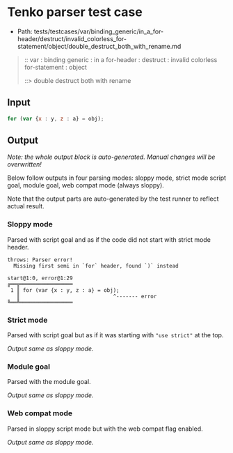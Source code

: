 # Tenko parser test case

- Path: tests/testcases/var/binding_generic/in_a_for-header/destruct/invalid_colorless_for-statement/object/double_destruct_both_with_rename.md

> :: var : binding generic : in a for-header : destruct : invalid colorless for-statement : object
>
> ::> double destruct both with rename

## Input

`````js
for (var {x : y, z : a} = obj);
`````

## Output

_Note: the whole output block is auto-generated. Manual changes will be overwritten!_

Below follow outputs in four parsing modes: sloppy mode, strict mode script goal, module goal, web compat mode (always sloppy).

Note that the output parts are auto-generated by the test runner to reflect actual result.

### Sloppy mode

Parsed with script goal and as if the code did not start with strict mode header.

`````
throws: Parser error!
  Missing first semi in `for` header, found `)` instead

start@1:0, error@1:29
╔══╦═════════════════
 1 ║ for (var {x : y, z : a} = obj);
   ║                              ^------- error
╚══╩═════════════════

`````

### Strict mode

Parsed with script goal but as if it was starting with `"use strict"` at the top.

_Output same as sloppy mode._

### Module goal

Parsed with the module goal.

_Output same as sloppy mode._

### Web compat mode

Parsed in sloppy script mode but with the web compat flag enabled.

_Output same as sloppy mode._
